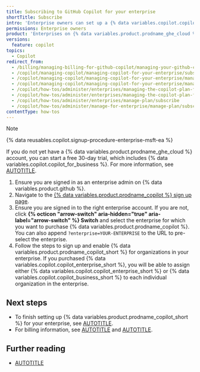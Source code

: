 ```yaml
---
title: Subscribing to GitHub Copilot for your enterprise
shortTitle: Subscribe
intro: 'Enterprise owners can set up a {% data variables.copilot.copilot_enterprise_short %} or {% data variables.copilot.copilot_business_short %} plan for their enterprise.'
permissions: Enterprise owners
product: 'Enterprises on {% data variables.product.prodname_ghe_cloud %}'
versions:
  feature: copilot
topics:
  - Copilot
redirect_from:
  - /billing/managing-billing-for-github-copilot/managing-your-github-copilot-enterprise-subscription
  - /copilot/managing-copilot/managing-copilot-for-your-enterprise/subscribing-to-copilot-for-your-enterprise
  - /copilot/managing-copilot/managing-copilot-for-your-enterprise/managing-the-copilot-subscription-for-your-enterprise/subscribing-to-copilot-for-your-enterprise
  - /copilot/managing-copilot/managing-copilot-for-your-enterprise/managing-the-copilot-plan-for-your-enterprise/subscribing-to-copilot-for-your-enterprise
  - /copilot/how-tos/administer/enterprises/managing-the-copilot-plan-for-your-enterprise/subscribing-to-copilot-for-your-enterprise
  - /copilot/how-tos/administer/enterprises/managing-the-copilot-plan-for-your-enterprise/subscribe
  - /copilot/how-tos/administer/enterprises/manage-plan/subscribe
  - /copilot/how-tos/administer/manage-for-enterprise/manage-plan/subscribe
contentType: how-tos
---
```


>[!NOTE]
> {% data reusables.copilot.signup-procedure-enterprise-msft-ea %}
>
> If you do not yet have a {% data variables.product.prodname_ghe_cloud %} account, you can start a free 30-day trial, which includes {% data variables.copilot.copilot_for_business %}. For more information, see [AUTOTITLE](/enterprise-cloud@latest/admin/overview/setting-up-a-trial-of-github-enterprise-cloud).

1. Ensure you are signed in as an enterprise admin on {% data variables.product.github %}.
1. Navigate to the [{% data variables.product.prodname_copilot %} sign up page](https://github.com/github-copilot/purchase).
1. Ensure you are signed in to the right enterprise account. If you are not, click **{% octicon "arrow-switch" aria-hidden="true" aria-label="arrow-switch" %} Switch** and select the enterprise for which you want to purchase {% data variables.product.prodname_copilot %}. You can also append `?enterprise=YOUR-ENTERPRISE` to the URL to pre-select the enterprise.
1. Follow the steps to sign up and enable {% data variables.product.prodname_copilot_short %} for organizations in your enterprise. If you purchased {% data variables.copilot.copilot_enterprise_short %}, you will be able to assign either {% data variables.copilot.copilot_enterprise_short %} or {% data variables.copilot.copilot_business_short %} to each individual organization in the enterprise.

## Next steps

* To finish setting up {% data variables.product.prodname_copilot_short %} for your enterprise, see [AUTOTITLE](/copilot/setting-up-github-copilot/setting-up-github-copilot-for-your-enterprise).
* For billing information, see [AUTOTITLE](/billing/managing-billing-for-github-copilot/about-billing-for-github-copilot#about-billing-for-github-copilot-business-and-github-copilot-enterprise) and [AUTOTITLE](/billing/managing-your-billing).

## Further reading

* [AUTOTITLE](/copilot/about-github-copilot/subscription-plans-for-github-copilot)
